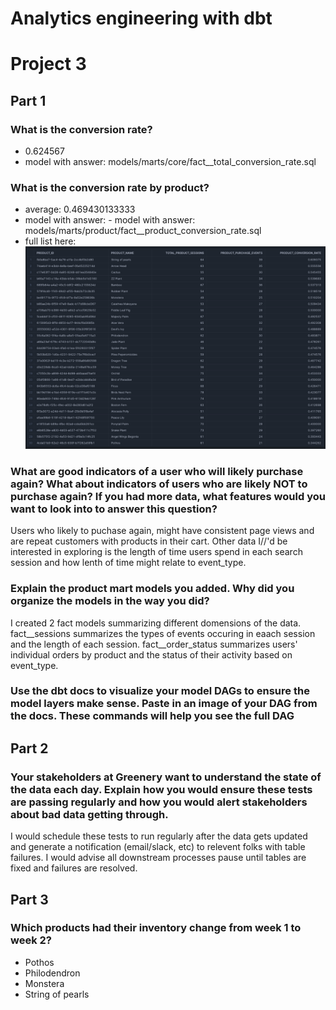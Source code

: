 # Analytics engineering with dbt
# Project 3

## Part 1
###  What is the conversion rate?
- 0.624567
- model with answer: models/marts/core/fact__total_conversion_rate.sql

###  What is the conversion rate by product?
- average: 0.469430133333
- model with answer: - model with answer: models/marts/product/fact__product_conversion_rate.sql
- full list here:![screenshot](product_conversion_rate_20241027.png)



### What are good indicators of a user who will likely purchase again? What about indicators of users who are likely NOT to purchase again? If you had more data, what features would you want to look into to answer this question?

Users who likely to puchase again, might have consistent page views and are repeat customers with products in their cart.  Other data I//'d be interested in exploring is the length of time users spend in each search session and how lenth of time might relate to event_type.

### Explain the product mart models you added. Why did you organize the models in the way you did?

I created 2 fact models summarizing different domensions of the data.  fact__sessions summarizes the types of events occuring in eaach session and the length of each session. fact__order_status summarizes users' individual orders by product and the status of their activity based on event_type.


### Use the dbt docs to visualize your model DAGs to ensure the model layers make sense.  Paste in an image of your DAG from the docs. These commands will help you see the full DAG



## Part 2
### Your stakeholders at Greenery want to understand the state of the data each day. Explain how you would ensure these tests are passing regularly and how you would alert stakeholders about bad data getting through.
I would schedule these tests to run regularly after the data gets updated and generate a notification (email/slack, etc) to relevent folks with table failures.  I would advise all downstream processes pause until tables are fixed and failures are resolved.

## Part 3
### Which products had their inventory change from week 1 to week 2? 
- Pothos
- Philodendron
- Monstera
- String of pearls